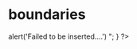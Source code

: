 # boundaries
<?php
$conn= mysqli_connect('localhost','root','','ecw');
// receive data from form.....

$name=$_POST['name'];
$price=$_POST['price'];
$qty=$_POST['quantity'];
$date=$_POST['date'];

// Add datas in the database...
$query=mysqli_query($conn,"INSERT INTO products VALUES(Null,'$name','$price','$qty','$date')");
// check query.......
if($query){
header("location:./products.php");
}
else{
    echo"
    <script>
    alert('Failed to be inserted....')
    </script>
    ";
}

?>
